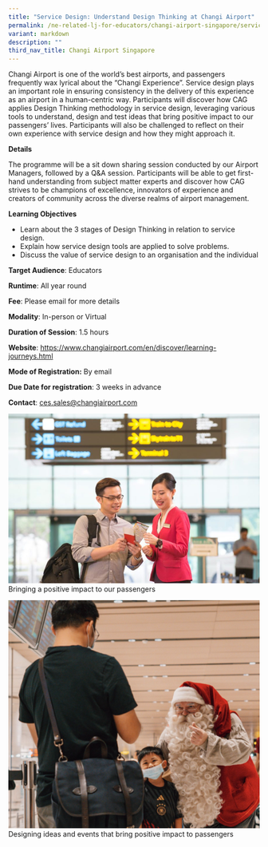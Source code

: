 ```yaml
---
title: "Service Design: Understand Design Thinking at Changi Airport"
permalink: /ne-related-lj-for-educators/changi-airport-singapore/service-design/
variant: markdown
description: ""
third_nav_title: Changi Airport Singapore
---
```

Changi Airport is one of the world’s best airports, and passengers frequently wax lyrical about the “Changi Experience”. Service design plays an important role in ensuring consistency in the delivery of this experience as an airport in a human-centric way.
Participants will discover how CAG applies Design Thinking methodology in service design, leveraging various tools to understand, design and test ideas that bring positive impact to our passengers’ lives. Participants will also be challenged to reflect on their own experience with service design and how they might approach it.

**Details**

The programme will be a sit down sharing session conducted by our Airport Managers, followed by a Q&A session. Participants will be able to get first-hand understanding from subject matter experts and discover how CAG strives to be champions of excellence, innovators of experience and creators of community across the diverse realms of airport management. 

**Learning Objectives**

* Learn about the 3 stages of Design Thinking in relation to service design.
* Explain how service design tools are applied to solve problems. 
* Discuss the value of service design to an organisation and the individual

**Target Audience**: Educators

**Runtime**: All year round

**Fee**: Please email for more details

**Modality**: In-person or Virtual

**Duration of Session**: 1.5 hours

**Website**: https://www.changiairport.com/en/discover/learning-journeys.html

**Mode of Registration:** By email

**Due Date for registration**: 3 weeks in advance

**Contact**: ces.sales@changiairport.com

![](/images/15__Service_Design_1.jpg)   Bringing a positive impact to our passengers

![](/images/15__Service_Design_2.PNG)Designing ideas and events that bring positive impact to passengers